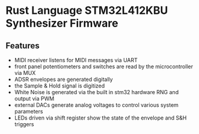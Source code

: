 # Rust Language STM32L412KBU Synthesizer Firmware

## Features
- MIDI receiver listens for MIDI messages via UART
- front panel potentiometers and switches are read by the microcontroller via MUX
- ADSR envelopes are generated digitally
- the Sample & Hold signal is digitized
- White Noise is generated via the built in stm32 hardware RNG and output via PWM
- external DACs generate analog voltages to control various system parameters
- LEDs driven via shift register show the state of the envelope and S&H triggers
